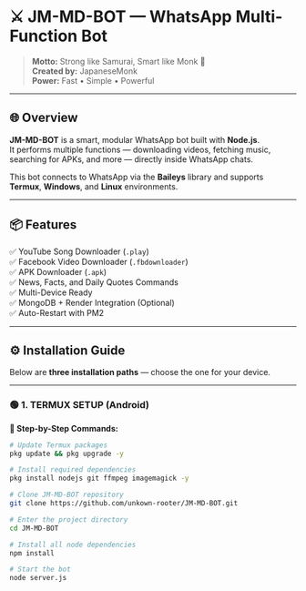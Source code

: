 # ⚔️ JM-MD-BOT — WhatsApp Multi-Function Bot

> **Motto:** Strong like Samurai, Smart like Monk 🙏  
> **Created by:** JapaneseMonk  
> **Power:** Fast • Simple • Powerful

---

## 🌐 Overview

**JM-MD-BOT** is a smart, modular WhatsApp bot built with **Node.js**.  
It performs multiple functions — downloading videos, fetching music, searching for APKs, and more — directly inside WhatsApp chats.

This bot connects to WhatsApp via the **Baileys** library and supports **Termux**, **Windows**, and **Linux** environments.

---

## 📦 Features

✅ YouTube Song Downloader (`.play`)  
✅ Facebook Video Downloader (`.fbdownloader`)  
✅ APK Downloader (`.apk`)  
✅ News, Facts, and Daily Quotes Commands  
✅ Multi-Device Ready  
✅ MongoDB + Render Integration (Optional)  
✅ Auto-Restart with PM2  

---

## ⚙️ Installation Guide

Below are **three installation paths** — choose the one for your device.

---

### 🟢 1. TERMUX SETUP (Android)

**📲 Step-by-Step Commands:**

```bash
# Update Termux packages
pkg update && pkg upgrade -y

# Install required dependencies
pkg install nodejs git ffmpeg imagemagick -y

# Clone JM-MD-BOT repository
git clone https://github.com/unkown-rooter/JM-MD-BOT.git

# Enter the project directory
cd JM-MD-BOT

# Install all node dependencies
npm install

# Start the bot
node server.js
